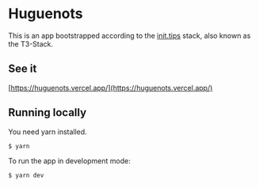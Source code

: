 # Huguenots

This is an app bootstrapped according to the [init.tips](https://init.tips) stack, also known as the T3-Stack.

## See it

[https://huguenots.vercel.app/](https://huguenots.vercel.app/)

## Running locally

You need yarn installed.

```bash
$ yarn
```

To run the app in development mode:

```bash
$ yarn dev
```
